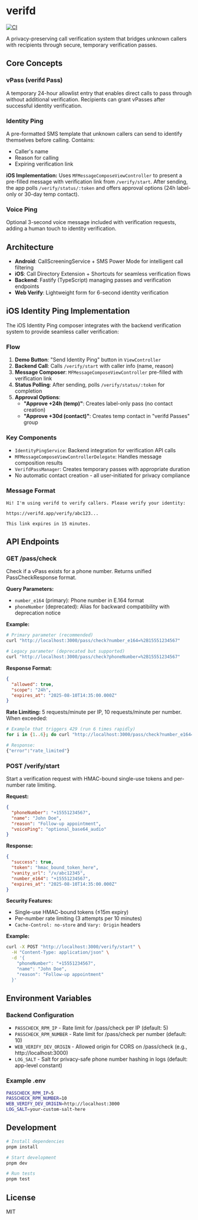 # verifd

[![CI](https://github.com/verifd/verifd/actions/workflows/ci.yml/badge.svg)](https://github.com/verifd/verifd/actions/workflows/ci.yml)

A privacy-preserving call verification system that bridges unknown callers with recipients through secure, temporary verification passes.

## Core Concepts

### vPass (verifd Pass)
A temporary 24-hour allowlist entry that enables direct calls to pass through without additional verification. Recipients can grant vPasses after successful identity verification.

### Identity Ping
A pre-formatted SMS template that unknown callers can send to identify themselves before calling. Contains:
- Caller's name
- Reason for calling
- Expiring verification link

**iOS Implementation:** Uses `MFMessageComposeViewController` to present a pre-filled message with verification link from `/verify/start`. After sending, the app polls `/verify/status/:token` and offers approval options (24h label-only or 30-day temp contact).

### Voice Ping
Optional 3-second voice message included with verification requests, adding a human touch to identity verification.

## Architecture

- **Android**: CallScreeningService + SMS Power Mode for intelligent call filtering
- **iOS**: Call Directory Extension + Shortcuts for seamless verification flows
- **Backend**: Fastify (TypeScript) managing passes and verification endpoints
- **Web Verify**: Lightweight form for 6-second identity verification

## iOS Identity Ping Implementation

The iOS Identity Ping composer integrates with the backend verification system to provide seamless caller verification:

### Flow
1. **Demo Button**: "Send Identity Ping" button in `ViewController`
2. **Backend Call**: Calls `/verify/start` with caller info (name, reason)
3. **Message Composer**: `MFMessageComposeViewController` pre-filled with verification link
4. **Status Polling**: After sending, polls `/verify/status/:token` for completion
5. **Approval Options**: 
   - **"Approve +24h (temp)"**: Creates label-only pass (no contact creation)
   - **"Approve +30d (contact)"**: Creates temp contact in "verifd Passes" group

### Key Components
- `IdentityPingService`: Backend integration for verification API calls
- `MFMessageComposeViewControllerDelegate`: Handles message composition results
- `VerifdPassManager`: Creates temporary passes with appropriate duration
- No automatic contact creation - all user-initiated for privacy compliance

### Message Format
```
Hi! I'm using verifd to verify callers. Please verify your identity:

https://verifd.app/verify/abc123...

This link expires in 15 minutes.
```

## API Endpoints

### GET /pass/check

Check if a vPass exists for a phone number. Returns unified PassCheckResponse format.

**Query Parameters:**
- `number_e164` (primary): Phone number in E.164 format
- `phoneNumber` (deprecated): Alias for backward compatibility with deprecation notice

**Example:**
```bash
# Primary parameter (recommended)
curl "http://localhost:3000/pass/check?number_e164=%2B15551234567"

# Legacy parameter (deprecated but supported)
curl "http://localhost:3000/pass/check?phoneNumber=%2B15551234567"
```

**Response Format:**
```json
{
  "allowed": true,
  "scope": "24h",
  "expires_at": "2025-08-10T14:35:00.000Z"
}
```

**Rate Limiting:** 5 requests/minute per IP, 10 requests/minute per number. When exceeded:
```bash
# Example that triggers 429 (run 6 times rapidly)
for i in {1..6}; do curl "http://localhost:3000/pass/check?number_e164=%2B15551234567"; done

# Response:
{"error":"rate_limited"}
```

### POST /verify/start

Start a verification request with HMAC-bound single-use tokens and per-number rate limiting.

**Request:**
```json
{
  "phoneNumber": "+15551234567",
  "name": "John Doe", 
  "reason": "Follow-up appointment",
  "voicePing": "optional_base64_audio"
}
```

**Response:**
```json
{
  "success": true,
  "token": "hmac_bound_token_here",
  "vanity_url": "/v/abc12345",
  "number_e164": "+15551234567",
  "expires_at": "2025-08-10T14:35:00.000Z"
}
```

**Security Features:**
- Single-use HMAC-bound tokens (≤15m expiry)
- Per-number rate limiting (3 attempts per 10 minutes)
- `Cache-Control: no-store` and `Vary: Origin` headers

**Example:**
```bash
curl -X POST "http://localhost:3000/verify/start" \
  -H "Content-Type: application/json" \
  -d '{
    "phoneNumber": "+15551234567",
    "name": "John Doe",
    "reason": "Follow-up appointment"
  }'
```

## Environment Variables

### Backend Configuration
- `PASSCHECK_RPM_IP` - Rate limit for /pass/check per IP (default: 5)
- `PASSCHECK_RPM_NUMBER` - Rate limit for /pass/check per number (default: 10)  
- `WEB_VERIFY_DEV_ORIGIN` - Allowed origin for CORS on /pass/check (e.g., http://localhost:3000)
- `LOG_SALT` - Salt for privacy-safe phone number hashing in logs (default: app-level constant)

### Example .env
```bash
PASSCHECK_RPM_IP=5
PASSCHECK_RPM_NUMBER=10
WEB_VERIFY_DEV_ORIGIN=http://localhost:3000
LOG_SALT=your-custom-salt-here
```

## Development

```bash
# Install dependencies
pnpm install

# Start development
pnpm dev

# Run tests
pnpm test
```

## License

MIT